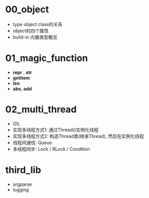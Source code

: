 # 00_object
- type object class的关系
- object的四个属性
- build-in 内置类型概览

# 01_magic_function
- __repr__  , __str__
- __getitem__
- __len__
- __abs__, __add__

# 02_multi_thread
- GIL
- 实现多线程方式1: 通过Thread()实例化线程
- 实现多线程方式2: 构造Thread类(继承Thread), 然后在实例化线程
- 线程间通信: Queue
- 多线程同步: Lock / RLock / Condition

# third_lib
- argparse
- logging